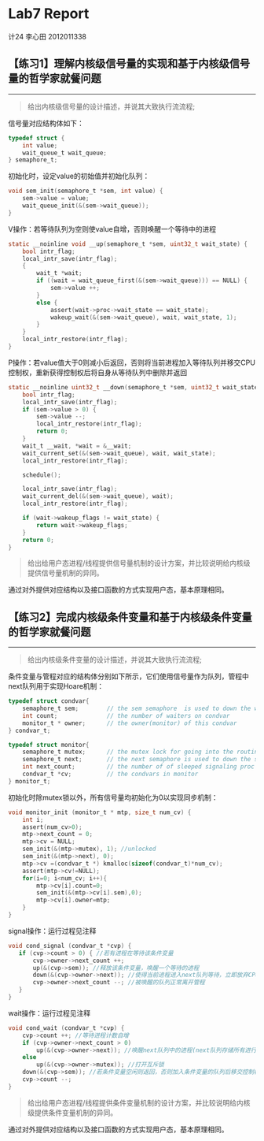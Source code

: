 # Lab7 Report

计24 李心田 2012011338

## 【练习1】理解内核级信号量的实现和基于内核级信号量的哲学家就餐问题
---
> 给出内核级信号量的设计描述，并说其大致执行流流程;

信号量对应结构体如下：
```c
typedef struct {
    int value;
    wait_queue_t wait_queue;
} semaphore_t;
```

初始化时，设定value的初始值并初始化队列：
```c
void sem_init(semaphore_t *sem, int value) {
    sem->value = value;
    wait_queue_init(&(sem->wait_queue));
}
```

V操作：若等待队列为空则使value自增，否则唤醒一个等待中的进程
```c
static __noinline void __up(semaphore_t *sem, uint32_t wait_state) {
    bool intr_flag;
    local_intr_save(intr_flag);
    {
        wait_t *wait;
        if ((wait = wait_queue_first(&(sem->wait_queue))) == NULL) {
            sem->value ++;
        }
        else {
            assert(wait->proc->wait_state == wait_state);
            wakeup_wait(&(sem->wait_queue), wait, wait_state, 1);
        }
    }
    local_intr_restore(intr_flag);
}
```

P操作：若value值大于0则减小后返回，否则将当前进程加入等待队列并移交CPU控制权，重新获得控制权后将自身从等待队列中删除并返回
```c
static __noinline uint32_t __down(semaphore_t *sem, uint32_t wait_state) {
    bool intr_flag;
    local_intr_save(intr_flag);
    if (sem->value > 0) {
        sem->value --;
        local_intr_restore(intr_flag);
        return 0;
    }
    wait_t __wait, *wait = &__wait;
    wait_current_set(&(sem->wait_queue), wait, wait_state);
    local_intr_restore(intr_flag);

    schedule();

    local_intr_save(intr_flag);
    wait_current_del(&(sem->wait_queue), wait);
    local_intr_restore(intr_flag);

    if (wait->wakeup_flags != wait_state) {
        return wait->wakeup_flags;
    }
    return 0;
}
```


> 给出给用户态进程/线程提供信号量机制的设计方案，并比较说明给内核级提供信号量机制的异同。

通过对外提供对应结构以及接口函数的方式实现用户态，基本原理相同。



## 【练习2】完成内核级条件变量和基于内核级条件变量的哲学家就餐问题
---
> 给出内核级条件变量的设计描述，并说其大致执行流流程;

条件变量与管程对应的结构体分别如下所示，它们使用信号量作为队列，管程中next队列用于实现Hoare机制：
```c
typedef struct condvar{
    semaphore_t sem;        // the sem semaphore  is used to down the waiting proc, and the signaling proc should up the waiting proc
    int count;              // the number of waiters on condvar
    monitor_t * owner;      // the owner(monitor) of this condvar
} condvar_t;

typedef struct monitor{
    semaphore_t mutex;      // the mutex lock for going into the routines in monitor, should be initialized to 1
    semaphore_t next;       // the next semaphore is used to down the signaling proc itself, and the other OR wakeuped waiting proc should wake up the sleeped signaling proc.
    int next_count;         // the number of of sleeped signaling proc
    condvar_t *cv;          // the condvars in monitor
} monitor_t;
```

初始化时除mutex锁以外，所有信号量均初始化为0以实现同步机制：
```c
void monitor_init (monitor_t * mtp, size_t num_cv) {
    int i;
    assert(num_cv>0);
    mtp->next_count = 0;
    mtp->cv = NULL;
    sem_init(&(mtp->mutex), 1); //unlocked
    sem_init(&(mtp->next), 0);
    mtp->cv =(condvar_t *) kmalloc(sizeof(condvar_t)*num_cv);
    assert(mtp->cv!=NULL);
    for(i=0; i<num_cv; i++){
        mtp->cv[i].count=0;
        sem_init(&(mtp->cv[i].sem),0);
        mtp->cv[i].owner=mtp;
    }
}
```

signal操作：运行过程见注释
```c
void cond_signal (condvar_t *cvp) {
   if (cvp->count > 0) { //若有进程在等待该条件变量
	   cvp->owner->next_count ++;
	   up(&(cvp->sem)); //释放该条件变量，唤醒一个等待的进程
	   down(&(cvp->owner->next)); //使得当前进程进入next队列等待，立即放弃CPU占用
	   cvp->owner->next_count --; //被唤醒的队列正常离开管程
   }
}
```

wait操作：运行过程见注释
```c
void cond_wait (condvar_t *cvp) {
    cvp->count ++; //等待进程计数自增
    if (cvp->owner->next_count > 0)
    	up(&(cvp->owner->next)); //唤醒next队列中的进程(next队列存储所有进行signal操作的进程)
    else
    	up(&(cvp->owner->mutex)); //打开互斥锁
    down(&(cvp->sem)); //若条件变量空闲则返回，否则加入条件变量的队列后移交控制权
    cvp->count --;
}
```


> 给出给用户态进程/线程提供条件变量机制的设计方案，并比较说明给内核级提供条件变量机制的异同。

通过对外提供对应结构以及接口函数的方式实现用户态，基本原理相同。
